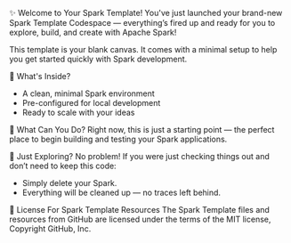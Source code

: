 ✨ Welcome to Your Spark Template!
You've just launched your brand-new Spark Template Codespace — everything’s fired up and ready for you to explore, build, and create with Apache Spark!

This template is your blank canvas. It comes with a minimal setup to help you get started quickly with Spark development.

🚀 What's Inside?
- A clean, minimal Spark environment
- Pre-configured for local development
- Ready to scale with your ideas
  
🧠 What Can You Do?
Right now, this is just a starting point — the perfect place to begin building and testing your Spark applications.

🧹 Just Exploring?
No problem! If you were just checking things out and don’t need to keep this code:

- Simply delete your Spark.
- Everything will be cleaned up — no traces left behind.

📄 License For Spark Template Resources
The Spark Template files and resources from GitHub are licensed under the terms of the MIT license, Copyright GitHub, Inc.
